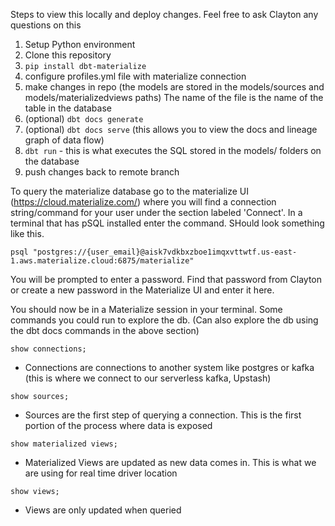 Steps to view this locally and deploy changes. Feel free to ask Clayton any questions on this

1. Setup Python environment
2. Clone this repository
3. ```pip install dbt-materialize```
4. configure profiles.yml file with materialize connection
5. make changes in repo (the models are stored in the models/sources and models/materializedviews paths)
    The name of the file is the name of the table in the database
7. (optional) ```dbt docs generate```
8. (optional) ```dbt docs serve``` (this allows you to view the docs and lineage graph of data flow)
9. ```dbt run``` - this is what executes the SQL stored in the models/ folders on the database
10. push changes back to remote branch


To query the materialize database go to the materialize UI (https://cloud.materialize.com/) where you will find a connection string/command for your user under the section labeled 'Connect'. In a terminal that has pSQL installed enter the command. SHould look something like this. 

```psql "postgres://{user_email}@aisk7vdkbxzboe1imqxvttwtf.us-east-1.aws.materialize.cloud:6875/materialize"```

You will be prompted to enter a password. Find that password from Clayton or create a new password in the Materialize UI and enter it here.

You should now be in a Materialize session in your terminal. Some commands you could run to explore the db. (Can also explore the db using the dbt docs commands in the above section)

```show connections;```
- Connections are connections to another system like postgres or kafka (this is where we connect to our serverless kafka, Upstash)

```show sources;```
- Sources are the first step of querying a connection. This is the first portion of the process where data is exposed

```show materialized views;```
- Materialized Views are updated as new data comes in. This is what we are using for real time driver location

```show views;```
- Views are only updated when queried
